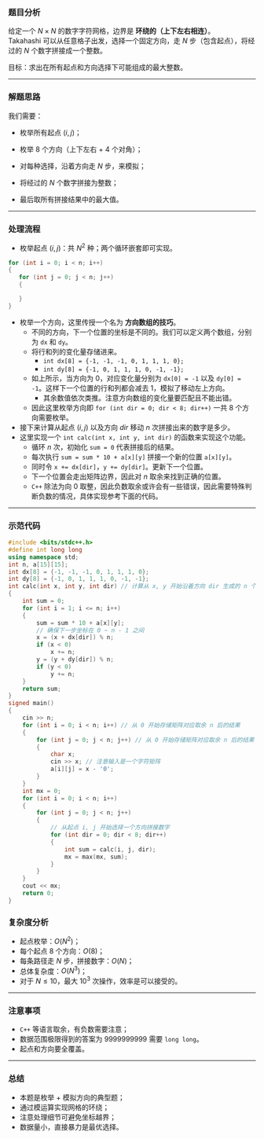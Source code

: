 

### 题目分析

给定一个 $N \times N$ 的数字字符网格，边界是 **环绕的（上下左右相连）**。  
Takahashi 可以从任意格子出发，选择一个固定方向，走 $N$ 步（包含起点），将经过的 $N$ 个数字拼接成一个整数。

目标：求出在所有起点和方向选择下可能组成的最大整数。

---

### 解题思路

我们需要：

- 枚举所有起点 $(i,j)$；
  
- 枚举 $8$ 个方向（上下左右 + $4$ 个对角）；
  
- 对每种选择，沿着方向走 $N$ 步，来模拟；
  
- 将经过的 $N$ 个数字拼接为整数；
  
- 最后取所有拼接结果中的最大值。

---

### 处理流程

- 枚举起点 $(i,j)$：共 $N^2$ 种；两个循环嵌套即可实现。

```cpp
for (int i = 0; i < n; i++)
{
   for (int j = 0; j < n; j++)
   {

   }
}
```

- 枚举一个方向，这里传授一个名为 **方向数组的技巧**。
    - 不同的方向，下一个位置的坐标是不同的。我们可以定义两个数组，分别为 `dx` 和 `dy`。
    - 将行和列的变化量存储进来。
      - `int dx[8] = {-1, -1, -1, 0, 1, 1, 1, 0};`
      - `int dy[8] = {-1, 0, 1, 1, 1, 0, -1, -1};`
    - 如上所示，当方向为 $0$，对应变化量分别为 `dx[0] = -1` 以及 `dy[0] = -1`。这样下一个位置的行和列都会减去 $1$，模拟了移动左上方向。
      - 其余数值依次类推。注意方向数组的变化量要匹配且不能出错。
    - 因此这里枚举方向即 `for (int dir = 0; dir < 8; dir++)` 一共 $8$ 个方向需要枚举。
- 接下来计算从起点 $(i,j)$ 以及方向 $dir$ 移动 $n$ 次拼接出来的数字是多少。
- 这里实现一个 `int calc(int x, int y, int dir)` 的函数来实现这个功能。
    - 循环 $n$ 次，初始化 `sum = 0` 代表拼接后的结果。
    - 每次执行 `sum = sum * 10 + a[x][y]` 拼接一个新的位置 `a[x][y]`。
    - 同时令 `x += dx[dir]`，`y += dy[dir]`。更新下一个位置。
    - 下一个位置会走出矩阵边界，因此对 $n$ 取余来找到正确的位置。
    - `C++` 除法为向 $0$ 取整，因此负数取余或许会有一些错误，因此需要特殊判断负数的情况，具体实现参考下面的代码。


---


### 示范代码

```cpp
#include <bits/stdc++.h>
#define int long long
using namespace std;
int n, a[15][15];
int dx[8] = {-1, -1, -1, 0, 1, 1, 1, 0};
int dy[8] = {-1, 0, 1, 1, 1, 0, -1, -1};
int calc(int x, int y, int dir) // 计算从 x, y 开始沿着方向 dir 生成的 n 个数字拼起来
{
    int sum = 0; 
    for (int i = 1; i <= n; i++)
    {
        sum = sum * 10 + a[x][y];
        // 确保下一步坐标在 0 ~ n - 1 之间
        x = (x + dx[dir]) % n;
        if (x < 0) 
            x += n;
        y = (y + dy[dir]) % n;
        if (y < 0) 
            y += n;
    }
    return sum;
}
signed main()
{
    cin >> n;
    for (int i = 0; i < n; i++) // 从 0 开始存储矩阵对应取余 n 后的结果
    {
        for (int j = 0; j < n; j++) // 从 0 开始存储矩阵对应取余 n 后的结果
        {
            char x;
            cin >> x; // 注意输入是一个字符矩阵
            a[i][j] = x - '0';
        }
    }
    int mx = 0;
    for (int i = 0; i < n; i++)
    {
        for (int j = 0; j < n; j++)
        {
            // 从起点 i, j 开始选择一个方向拼接数字
            for (int dir = 0; dir < 8; dir++)
            {
                int sum = calc(i, j, dir);
                mx = max(mx, sum);
            }
        }
    }
    cout << mx;
    return 0;
}
```

### 复杂度分析

- 起点枚举：$O(N^2)$；
- 每个起点 $8$ 个方向：$O(8)$；
- 每条路径走 $N$ 步，拼接数字：$O(N)$；
- 总体复杂度：$O(N^3)$；
- 对于 $N \le 10$，最大 $10^3$ 次操作，效率是可以接受的。

---

### 注意事项

- `C++` 等语言取余，有负数需要注意；
- 数据范围极限得到的答案为 $9999999999$ 需要 `long long`。
- 起点和方向要全覆盖。

---

### 总结

- 本题是枚举 + 模拟方向的典型题；
- 通过模运算实现网格的环绕；
- 注意处理细节可避免坐标越界；
- 数据量小，直接暴力是最优选择。
